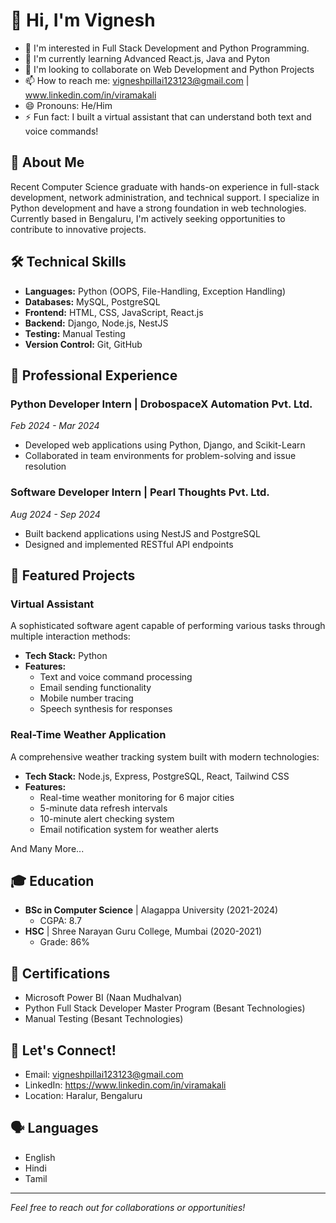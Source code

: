 # 👋 Hi, I'm Vignesh

- 👀 I'm interested in Full Stack Development and Python Programming.
- 🌱 I'm currently learning Advanced React.js, Java and Pyton
- 💞️ I'm looking to collaborate on Web Development and Python Projects
- 📫 How to reach me: vigneshpillai123123@gmail.com | www.linkedin.com/in/viramakali
- 😄 Pronouns: He/Him
- ⚡ Fun fact: I built a virtual assistant that can understand both text and voice commands!

<!---
SvickyB/SvickyB is a ✨ special ✨ repository because its `README.md` (this file) appears on your GitHub profile.
You can click the Preview link to take a look at your changes.
--->

## 🎯 About Me
Recent Computer Science graduate with hands-on experience in full-stack development, network administration, and technical support. I specialize in Python development and have a strong foundation in web technologies. Currently based in Bengaluru, I'm actively seeking opportunities to contribute to innovative projects.

## 🛠️ Technical Skills
- **Languages:** Python (OOPS, File-Handling, Exception Handling)
- **Databases:** MySQL, PostgreSQL
- **Frontend:** HTML, CSS, JavaScript, React.js
- **Backend:** Django, Node.js, NestJS
- **Testing:** Manual Testing
- **Version Control:** Git, GitHub

## 💼 Professional Experience

### Python Developer Intern | DrobospaceX Automation Pvt. Ltd.
*Feb 2024 - Mar 2024*
- Developed web applications using Python, Django, and Scikit-Learn
- Collaborated in team environments for problem-solving and issue resolution

### Software Developer Intern | Pearl Thoughts Pvt. Ltd.
*Aug 2024 - Sep 2024*
- Built backend applications using NestJS and PostgreSQL
- Designed and implemented RESTful API endpoints

## 🚀 Featured Projects

### Virtual Assistant
A sophisticated software agent capable of performing various tasks through multiple interaction methods:
- **Tech Stack:** Python
- **Features:**
  - Text and voice command processing
  - Email sending functionality
  - Mobile number tracing
  - Speech synthesis for responses

### Real-Time Weather Application
A comprehensive weather tracking system built with modern technologies:
- **Tech Stack:** Node.js, Express, PostgreSQL, React, Tailwind CSS
- **Features:**
  - Real-time weather monitoring for 6 major cities
  - 5-minute data refresh intervals
  - 10-minute alert checking system
  - Email notification system for weather alerts

And Many More...


## 🎓 Education
- **BSc in Computer Science** | Alagappa University (2021-2024)
  - CGPA: 8.7
- **HSC** | Shree Narayan Guru College, Mumbai (2020-2021)
  - Grade: 86%

## 📜 Certifications
- Microsoft Power BI (Naan Mudhalvan)
- Python Full Stack Developer Master Program (Besant Technologies)
- Manual Testing (Besant Technologies)

## 🤝 Let's Connect!
- Email: vigneshpillai123123@gmail.com
- LinkedIn: https://www.linkedin.com/in/viramakali
- Location: Haralur, Bengaluru

## 🗣️ Languages
- English
- Hindi
- Tamil

---
*Feel free to reach out for collaborations or opportunities!*
